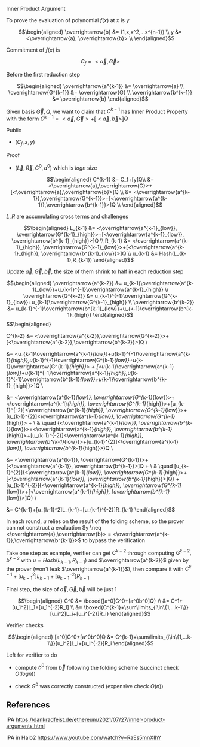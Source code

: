 Inner Product Argument

To prove the evaluation of polynomial $f(x)$ at $x$ is $y$

$$\begin{aligned}
\overrightarrow{b} &= (1,x,x^2,...x^{n-1}) \\
y &= <\overrightarrow{a}, \overrightarrow{b}> \\
\end{aligned}$$

Commitment of $f(x)$ is

$$C_f = <\overrightarrow{a}, \overrightarrow{G}>$$

Before the first reduction step

$$\begin{aligned}
\overrightarrow{a^{k-1}} &= \overrightarrow{a} \\
\overrightarrow{G^{k-1}} &= \overrightarrow{G} \\
\overrightarrow{b^{k-1}} &= \overrightarrow{b}
\end{aligned}$$

Given basis $\overrightarrow{G},Q$, we want to claim that $C^{k-1}$ has Inner Product Property with the form $C^{k-1}=<\overrightarrow{a},\overrightarrow{G}>+[<\overrightarrow{a},\overrightarrow{b}>]Q$

Public

+ $(C_f,x,y)$

Proof

+ $(\overrightarrow{L},\overrightarrow{R},G^0,a^0)$ which is $logn$ size

$$\begin{aligned}
C^{k-1} &= C_f+[y]Q\\
&= <\overrightarrow{a},\overrightarrow{G}>+[<\overrightarrow{a},\overrightarrow{b}>]Q \\
&= <\overrightarrow{a^{k-1}},\overrightarrow{G^{k-1}}>+[<\overrightarrow{a^{k-1}},\overrightarrow{b^{k-1}}>]Q \\
\end{aligned}$$

$L,R$ are accumulating cross terms and challenges

$$\begin{aligned}
L_{k-1} &= <\overrightarrow{a^{k-1}_{low}}, \overrightarrow{G^{k-1}_{high}}>+[<\overrightarrow{a^{k-1}_{low}}, \overrightarrow{b^{k-1}_{high}}>]Q \\
R_{k-1} &= <\overrightarrow{a^{k-1}_{high}}, \overrightarrow{G^{k-1}_{low}}>+[<\overrightarrow{a^{k-1}_{high}}, \overrightarrow{b^{k-1}_{low}}>]Q \\
u_{k-1} &= Hash(L_{k-1},R_{k-1})
\end{aligned}$$

Update $\overrightarrow{a},\overrightarrow{G},\overrightarrow{b}$, the size of them shrink to half in each reduction step

$$\begin{aligned}
\overrightarrow{a^{k-2}} &= u_{k-1}\overrightarrow{a^{k-1}_{low}}+u_{k-1}^{-1}\overrightarrow{a^{k-1}_{high}} \\
\overrightarrow{G^{k-2}} &= u_{k-1}^{-1}\overrightarrow{G^{k-1}_{low}}+u_{k-1}\overrightarrow{G^{k-1}_{high}} \\
\overrightarrow{b^{k-2}} &= u_{k-1}^{-1}\overrightarrow{b^{k-1}_{low}}+u_{k-1}\overrightarrow{b^{k-1}_{high}}
\end{aligned}$$
$$\begin{aligned}

C^{k-2} &= <\overrightarrow{a^{k-2}},\overrightarrow{G^{k-2}}>+[<\overrightarrow{a^{k-2}},\overrightarrow{b^{k-2}}>]Q \\

&= <u_{k-1}\overrightarrow{a^{k-1}_{low}}+u_{k-1}^{-1}\overrightarrow{a^{k-1}_{high}},u_{k-1}^{-1}\overrightarrow{G^{k-1}_{low}}+u_{k-1}\overrightarrow{G^{k-1}_{high}}> + [<u_{k-1}\overrightarrow{a^{k-1}_{low}}+u_{k-1}^{-1}\overrightarrow{a^{k-1}_{high}},u_{k-1}^{-1}\overrightarrow{b^{k-1}_{low}}+u_{k-1}\overrightarrow{b^{k-1}_{high}}>]Q \\

&= <\overrightarrow{a^{k-1}_{low}}, \overrightarrow{G^{k-1}_{low}}>+<\overrightarrow{a^{k-1}_{high}}, \overrightarrow{G^{k-1}_{high}}>+[u_{k-1}^{-2}]<\overrightarrow{a^{k-1}_{high}}, \overrightarrow{G^{k-1}_{low}}>+[u_{k-1}^{2}]<\overrightarrow{a^{k-1}_{low}}, \overrightarrow{G^{k-1}_{high}}> + \\
& \quad \{<\overrightarrow{a^{k-1}_{low}}, \overrightarrow{b^{k-1}_{low}}>+<\overrightarrow{a^{k-1}_{high}}, \overrightarrow{b^{k-1}_{high}}>+[u_{k-1}^{-2}]<\overrightarrow{a^{k-1}_{high}}, \overrightarrow{b^{k-1}_{low}}>+[u_{k-1}^{2}]<\overrightarrow{a^{k-1}_{low}}, \overrightarrow{b^{k-1}_{high}}>\}Q \\

&= <\overrightarrow{a^{k-1}}, \overrightarrow{G^{k-1}}>+[<\overrightarrow{a^{k-1}}, \overrightarrow{b^{k-1}}>]Q + \\
& \quad [u_{k-1}^{2}]\{<\overrightarrow{a^{k-1}_{low}}, \overrightarrow{G^{k-1}_{high}}>+[<\overrightarrow{a^{k-1}_{low}}, \overrightarrow{b^{k-1}_{high}}>]Q\} + [u_{k-1}^{-2}]\{<\overrightarrow{a^{k-1}_{high}}, \overrightarrow{G^{k-1}_{low}}>+[<\overrightarrow{a^{k-1}_{high}}, \overrightarrow{b^{k-1}_{low}}>]Q\} \\

&= C^{k-1}+[u_{k-1}^2]L_{k-1}+[u_{k-1}^{-2}]R_{k-1}
\end{aligned}$$

In each round, $u$ relies on the result of the folding scheme, so the prover can not construct a evaluation $y \neq <\overrightarrow{a},\overrightarrow{b}> = <\overrightarrow{a^{k-1}},\overrightarrow{b^{k-1}}>$ to bypass the verification

Take one step as example, verifier can get $C^{k-2}$ through computing $G^{k-2},b^{k-2}$ with $u=Hash(L_{k-1},R_{k-1})$ and $\overrightarrow{a^{k-2}}$ given by the prover (won't leak $\overrightarrow{a^{k-1}}$), then compare it with $C^{k-1}+[u_{k-1}^2]L_{k-1}+[u_{k-1}^{-2}]R_{k-1}$

Final step, the size of $\overrightarrow{a},\overrightarrow{G},\overrightarrow{b}$ will be just 1

$$\begin{aligned}
C^0 &= \boxed{[a^0]G^0+[a^0b^0]Q} \\
&= C^1+[u_1^2]L_1+[u_1^{-2}R_1] \\
&= \boxed{C^{k-1}+\sum\limits_{i\in\{1,...k-1\}}[u_i^2]L_i+[u_i^{-2}]R_i}
\end{aligned}$$

Verifier checks

$$\begin{aligned}
[a^0]G^0+[a^0b^0]Q &= C^{k-1}+\sum\limits_{i\in\{1,...k-1\}}[u_i^2]L_i+[u_i^{-2}]R_i
\end{aligned}$$

Left for verifier to do

+ compute $b^0$ from $\overrightarrow{b}$ following the folding scheme (succinct check $O(logn)$)

+ check $G^0$ was correctly constructed (expensive check $O(n)$)

## References

IPA https://dankradfeist.de/ethereum/2021/07/27/inner-product-arguments.html

IPA in Halo2 https://www.youtube.com/watch?v=RaEs5mnXIhY